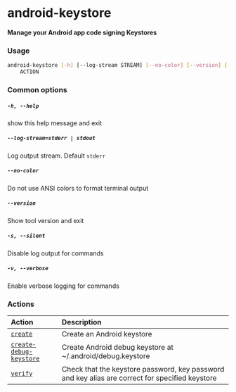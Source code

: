 
android-keystore
================


**Manage your Android app code signing Keystores**
### Usage
```bash
android-keystore [-h] [--log-stream STREAM] [--no-color] [--version] [-s] [-v]
    ACTION
```
### Common options

##### `-h, --help`


show this help message and exit
##### `--log-stream=stderr | stdout`


Log output stream. Default `stderr`
##### `--no-color`


Do not use ANSI colors to format terminal output
##### `--version`


Show tool version and exit
##### `-s, --silent`


Disable log output for commands
##### `-v, --verbose`


Enable verbose logging for commands
### Actions

|Action|Description|
| :--- | :--- |
|[`create`](create.md)|Create an Android keystore|
|[`create-debug-keystore`](create-debug-keystore.md)|Create Android debug keystore at ~/.android/debug.keystore|
|[`verify`](verify.md)|Check that the keystore password, key password and key alias are correct         for specified keystore|
